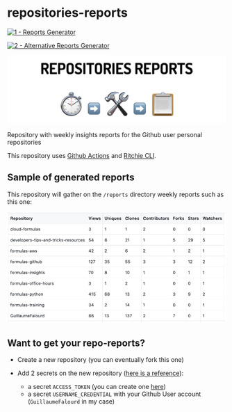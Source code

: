 # repositories-reports

[![1 - Reports Generator](https://github.com/GuillaumeFalourd/repositories-reports/actions/workflows/1-reports-generator.yml/badge.svg)](https://github.com/GuillaumeFalourd/repositories-reports/actions/workflows/1-reports-generator.yml)

[![2 - Alternative Reports Generator](https://github.com/GuillaumeFalourd/repositories-reports/actions/workflows/2-alternative-reports-generator.yml/badge.svg)](https://github.com/GuillaumeFalourd/repositories-reports/actions/workflows/2-alternative-reports-generator.yml)

![Title](/docs/repository-title.png)

Repository with weekly insights reports for the Github user personal repositories

This repository uses [Github Actions](https://github.com/features/actions) and [Ritchie CLI](https://ritchiecli.io).

## Sample of generated reports

This repository will gather on the `/reports` directory weekly reports such as this one:

![Sample](/docs/report-sample.png)

## Want to get your repo-reports?

- Create a new repository (you can eventually fork this one)

- Add 2 secrets on the new repository ([here is a reference](https://docs.github.com/en/actions/reference/encrypted-secrets)):
  - a secret `ACCESS_TOKEN` (you can create one [here](https://github.com/settings/tokens))
  - a secret `USERNAME_CREDENTIAL` with your Github User account (`GuillaumeFalourd` in my case)
